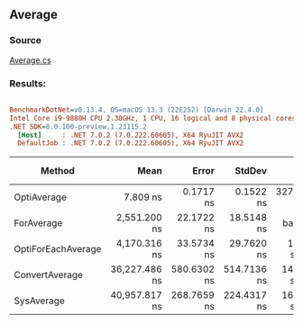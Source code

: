 ﻿## Average

### Source
[Average.cs](../../src/OptiLinq.Benchmark/Average.cs)

### Results:
``` ini

BenchmarkDotNet=v0.13.4, OS=macOS 13.3 (22E252) [Darwin 22.4.0]
Intel Core i9-9880H CPU 2.30GHz, 1 CPU, 16 logical and 8 physical cores
.NET SDK=8.0.100-preview.1.23115.2
  [Host]     : .NET 7.0.2 (7.0.222.60605), X64 RyuJIT AVX2
  DefaultJob : .NET 7.0.2 (7.0.222.60605), X64 RyuJIT AVX2


```
|             Method |          Mean |       Error |      StdDev |           Ratio | RatioSD |   Gen0 | Allocated | Alloc Ratio |
|------------------- |--------------:|------------:|------------:|----------------:|--------:|-------:|----------:|------------:|
|        OptiAverage |      7.809 ns |   0.1717 ns |   0.1522 ns | 327.138x faster |   6.49x | 0.0105 |      88 B |          NA |
|         ForAverage |  2,551.200 ns |  22.1722 ns |  18.5148 ns |        baseline |         |      - |         - |          NA |
| OptiForEachAverage |  4,170.316 ns |  33.5734 ns |  29.7620 ns |   1.634x slower |   0.01x | 0.0076 |      88 B |          NA |
|     ConvertAverage | 36,227.486 ns | 580.6302 ns | 514.7136 ns |  14.202x slower |   0.26x |      - |      64 B |          NA |
|         SysAverage | 40,957.817 ns | 268.7659 ns | 224.4317 ns |  16.055x slower |   0.13x |      - |      40 B |          NA |
